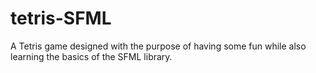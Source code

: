 # tetris-SFML
A Tetris game designed with the purpose of having some fun while also learning the basics of the SFML library.
